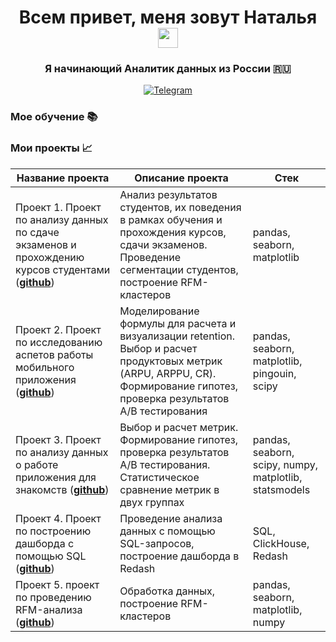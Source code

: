 <h1 align="center">Всем привет, меня зовут Наталья</a>
<img src="https://github.com/blackcater/blackcater/raw/main/images/Hi.gif" height="32"/></h1>
<h3 align="center">Я начинающий Аналитик данных из России 🇷🇺</h3>

<div align="center">

  <a href="">[![Telegram](https://img.shields.io/badge/-Telegram-27A7E7?style=for-the-badge&logo=telegram)](https://t.me/natt_ish)</a>

</div>

### Мое обучение 📚


### Мои проекты 📈

|Название проекта| Описание проекта| Стек|
|----------------|-----------------|-----|
|Проект 1.  Проект по анализу данных по сдаче экзаменов и прохождению курсов студентами  (__[github](https://github.com/NataliePyatakova/Project_1)__)|Анализ результатов студентов, их поведения в рамках обучения и прохождения курсов, сдачи экзаменов. Проведение сегментации студентов, построение RFM-кластеров|pandas, seaborn, matplotlib|
|Проект 2. Проект по исследованию аспетов работы мобильного приложения (__[github](https://github.com/NataliePyatakova/Project_2)__)|Моделирование формулы для расчета и визуализации retention. Выбор и расчет продуктовых метрик (ARPU, ARPPU, CR). Формирование гипотез, проверка результатов A/B тестирования|pandas, seaborn, matplotlib, pingouin, scipy|
|Проект 3. Проект по анализу данных о работе приложения для знакомств (__[github](https://github.com/NataliePyatakova/Project_3)__)|Выбор и расчет метрик. Формирование гипотез, проверка результатов A/B тестирования. Статистическое сравнение метрик в двух группах|pandas, seaborn, scipy, numpy, matplotlib, statsmodels|
|Проект 4. Проект по построению дашборда с помощью SQL (__[github](https://github.com/NataliePyatakova/Project_4)__)|Проведение анализа данных с помощью SQL-запросов, построение дашборда в Redash|SQL, ClickHouse, Redash|
|Проект 5. проект по проведению RFM-анализа (__[github](https://github.com/NataliePyatakova/Project_5)__)|Обработка данных, построение RFM-кластеров|pandas, seaborn, matplotlib, numpy|
